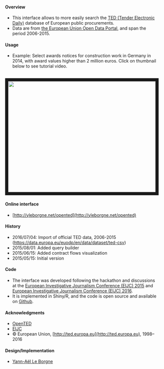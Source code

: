 #### Overview

* This interface allows to more easily search the [TED (Tender Electronic Daily)](http://ted.europa.eu/) database of European public procurements.
* Data are from [the European Union Open Data Portal](https://data.europa.eu/euodp/en/data/dataset/ted-csv), and span the period 2006-2015.

#### Usage 

* Example: Select awards notices for construction work in Germany in 2014, with award values higher than 2 million euros. Click on thumbnail below to see tutorial video.
<br>
<a href="http://www.dailymotion.com/video/x30u8db_open-ted-browsing-interface" target="_blank"><img src="http://s2.dmcdn.net/M6gve/x240-iio.jpg" 
 width="480" height="360" border="10" align="center"/></a>

#### Online interface 

* [http://yleborgne.net/opented](http://yleborgne.net/opented)

#### History

* 2016/07/04: Import of official TED data, 2006-2015 (https://data.europa.eu/euodp/en/data/dataset/ted-csv)
* 2015/08/01: Added query builder
* 2015/06/15: Added contract flows visualization
* 2015/05/15: Initial version

#### Code

* The interface was developed following the hackathon and discussions at the [European Investigative Journalism Conference (EIJC) 2015](http://www.journalismfund.eu/EIJC15) and [European Investigative Journalism Conference (EIJC) 2016](http://www.journalismfund.eu/EIJC16).
* It is implemented in Shiny/R, and the code is open source and available on [Github](https://github.com/Yannael/OpenTED). 

#### Acknowledgments

* [OpenTED](http://ted.openspending.org)
* [EIJC](http://www.journalismfund.eu/EIJC15)
* © European Union, [http://ted.europa.eu](http://ted.europa.eu), 1998–2016

#### Design/Implementation

* [Yann-Aël Le Borgne](http://www.ulb.ac.be/di/map/yleborgn/)

